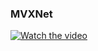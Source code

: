 ### MVXNet
[![Watch the video](https://img.youtube.com/vi/LQHUm6AnVdg/maxresdefault.jpg)](https://youtu.be/LQHUm6AnVdg)
